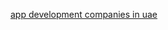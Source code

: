 <a href="https://primedailyreport.blogspot.com/2024/10/what-do-app-development-companies-in.html">app development companies in uae</a>
